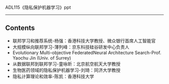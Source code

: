 ADL115《隐私保护机器学习》ppt

------

##  Contents

- 联邦学习和推荐系统-杨强：香港科技大学教授、微众银行首席人工智能官
- 大规模纵向联邦学习-薄列峰：京东科技硅谷研发中心负责人
- Evolutionary Multi-objective FederatedNeural Architecture Search-Prof. Yaochu Jin (Univ. of Surrey)
- 从数据联邦到联邦学习-童咏昕：北京航空航天大学教授
- 生物医药领域的隐私保护机器学习-刘琦：同济大学教授
- 隐私计算理论和效率-陈凯：香港科技大学

